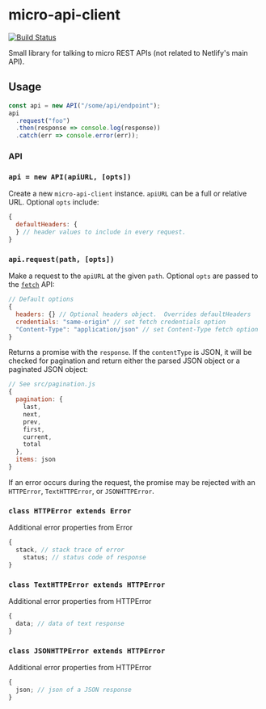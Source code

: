 # micro-api-client

[![Build Status](https://travis-ci.org/netlify/micro-api-client-lib.svg?branch=master)](https://travis-ci.org/netlify/micro-api-client-lib)

Small library for talking to micro REST APIs (not related to Netlify's main API).

## Usage

```js
const api = new API("/some/api/endpoint");
api
  .request("foo")
  .then(response => console.log(response))
  .catch(err => console.error(err));
```

### API

### `api = new API(apiURL, [opts])`

Create a new `micro-api-client` instance. `apiURL` can be a full or relative URL. Optional `opts` include:

```js
{
  defaultHeaders: {
  } // header values to include in every request.
}
```

### `api.request(path, [opts])`

Make a request to the `apiURL` at the given `path`. Optional `opts` are passed to the [`fetch`](https://developer.mozilla.org/en-US/docs/Web/API/Fetch_API/Using_Fetch) API:

```js
// Default options
{
  headers: {} // Optional headers object.  Overrides defaultHeaders
  credentials: "same-origin" // set fetch credentials option
  "Content-Type": "application/json" // set Content-Type fetch option
}
```

Returns a promise with the `response`. If the `contentType` is JSON, it will be checked for pagination and return either the parsed JSON object or a paginated JSON object:

```js
// See src/pagination.js
{
  pagination: {
    last,
    next,
    prev,
    first,
    current,
    total
  },
  items: json
}
```

If an error occurs during the request, the promise may be rejected with an `HTTPError`, `TextHTTPError`, or `JSONHTTPError`.

### `class HTTPError extends Error`

Additional error properties from Error

```js
{
  stack, // stack trace of error
    status; // status code of response
}
```

### `class TextHTTPError extends HTTPError`

Additional error properties from HTTPError

```js
{
  data; // data of text response
}
```

### `class JSONHTTPError extends HTTPError`

Additional error properties from HTTPError

```js
{
  json; // json of a JSON response
}
```
